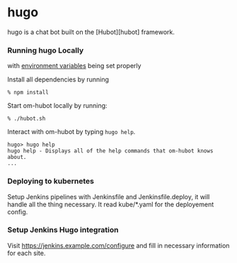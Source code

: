 # hugo

hugo is a chat bot built on the [Hubot][hubot] framework.

### Running hugo Locally

with [environment variables](#configuration) being set properly

Install all dependencies by running

    % npm install

Start om-hubot locally by running:

    % ./hubot.sh

Interact with om-hubot by typing `hugo help`.

    hugo> hugo help
    hugo help - Displays all of the help commands that om-hubot knows about.
    ...

### Deploying to kubernetes

Setup Jenkins pipelines with Jenkinsfile and Jenkinsfile.deploy, it will handle all the thing necessary.
It read kube/*.yaml for the deployement config.

### Setup Jenkins Hugo integration

Visit https://jenkins.example.com/configure and fill in necessary information for each site.